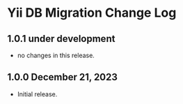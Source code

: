 # Yii DB Migration Change Log

## 1.0.1 under development

- no changes in this release.

## 1.0.0 December 21, 2023

- Initial release.